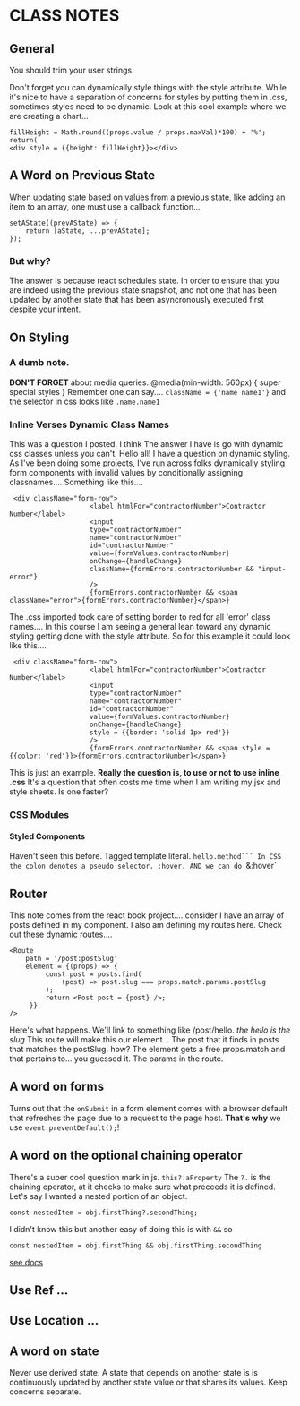 # CLASS NOTES
## General
You should trim your user strings.

Don't forget you can dynamically style things with the style attribute. While it's nice to have a separation of concerns for styles by putting them in .css, sometimes styles need to be dynamic. Look at this cool example where we are creating a chart...
```
fillHeight = Math.round((props.value / props.maxVal)*100) + '%';
return(
<div style = {{height: fillHeight}}></div>
```
## A Word on Previous State 
When updating state based on values from a previous state, like adding an item to an array, one must use a callback function... 
```
setAState((prevAState) => {
	return [aState, ...prevAState];
});
```
### But why? 
The answer is because react schedules state. In order to ensure that you are indeed using the previous state snapshot, and not one that has been updated by another state that has been asyncronously executed first despite your intent.
## On Styling
### A dumb note.
**DON'T FORGET** about media queries. @media(min-width: 560px) { super special styles }
Remember one can say.... `className = {'name name1'}` and the selector in css looks like `.name.name1`
### Inline Verses Dynamic Class Names
This was a question I posted. I think The answer I have is go with dynamic css classes unless you can't.
Hello all! I have a question on dynamic styling. As I've been doing some projects, I've run across folks dynamically styling form components with invalid values by conditionally assigning classnames.... Something like this....
```
 <div className="form-row">
                    <label htmlFor="contractorNumber">Contractor Number</label>
                    <input
                    type="contractorNumber"
                    name="contractorNumber"
                    id="contractorNumber"
                    value={formValues.contractorNumber}
                    onChange={handleChange}
                    className={formErrors.contractorNumber && "input-error"}
                    />
                    {formErrors.contractorNumber && <span className="error">{formErrors.contractorNumber}</span>}
```
The .css imported took care of setting border to red for all 'error' class names....
In this course I am seeing a general lean toward any dynamic styling getting done with the style attribute. So for this example it could look like this....
```
 <div className="form-row">
                    <label htmlFor="contractorNumber">Contractor Number</label>
                    <input
                    type="contractorNumber"
                    name="contractorNumber"
                    id="contractorNumber"
                    value={formValues.contractorNumber}
                    onChange={handleChange}
                    style = {{border: 'solid 1px red'}}
                    />
                    {formErrors.contractorNumber && <span style = {{color: 'red'}}>{formErrors.contractorNumber}</span>}
```
This is just an example. **Really the question is, to use or not to use inline .css** It's a question that often costs me time when I am writing my jsx and style sheets. Is one faster?
### CSS Modules
#### Styled Components
Haven't seen this before. Tagged template literal. `hello.method```
In CSS the colon denotes a pseudo selector. :hover. AND we can do `&:hover`
## Router 
This note comes from the react book project.... consider I have an array of posts defined in my component. I also am defining my routes here. 
Check out these dynamic routes....
```
<Route
    path = '/post:postSlug'
    element = {(props) => {
         const post = posts.find(
             (post) => post.slug === props.match.params.postSlug
         );
         return <Post post = {post} />;
     }}
/>
```
Here's what happens. We'll link to something like /post/hello. _the hello is the slug_
This route will make this our element... The post that it finds in posts that matches the postSlug. how? The element gets a free props.match and that pertains to... you guessed it. The params in the route. 
## A word on forms
Turns out that the `onSubmit` in a form element comes with a browser default that refreshes the page due to a request to the page host. **That's why** we use `event.preventDefault();`!  
## A word on the optional chaining operator 
There's a super cool question mark in js. `this?.aProperty` The `?.` is the chaining operator, at it checks to make sure what preceeds it is defined. Let's say I wanted a nested portion of an object. 
```
const nestedItem = obj.firstThing?.secondThing;
```
I didn't know this but another easy of doing this is with `&&` so 
```
const nestedItem = obj.firstThing && obj.firstThing.secondThing
```
[see docs](https://developer.mozilla.org/en-US/docs/Web/JavaScript/Reference/Operators/Optional_chaining)
## Use Ref ...
## Use Location ... 
## A word on state 
Never use derived state. A state that depends on another state is is continuously updated by another state value or that shares its values. Keep concerns separate.

